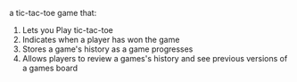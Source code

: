 a tic-tac-toe game that:
1. Lets you Play tic-tac-toe
2. Indicates when a player has won the game
3. Stores a game's history as a game progresses
4. Allows players to review a games's history and see previous versions of a games board
